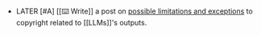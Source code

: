 - LATER [#A] [[⌨️ Write]] a post on [possible limitations and exceptions](((64ab36aa-cf81-4c15-aa23-66f26ecf7842))) to copyright related to [[LLMs]]'s outputs.